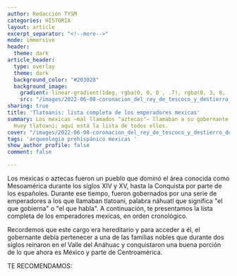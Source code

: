 ```yaml
---
author: Redacción TYSM
categories: HISTORIA
layout: article
excerpt_separator: "<!--more-->"
mode: immersive
header:
  theme: dark
article_header:
  type: overlay
  theme: dark
  background_color: "#203028"
  background_image:
    gradient: linear-gradient(1deg, rgba(0, 0, 0 , .7), rgba(8, 3, 8, .9))
    src: "/images/2022-06-08-coronacion_del_rey_de_tescoco_y_destierro_del_otro_a_influencia_de_cortes-_en_la_tabla_13_de_la_conquista_de_mexico-_juan_gonzalez_-_miguel_gonzalez.png"
sharing: true
title: 'Tlatoanis: lista completa de los emperadores mexicas'
summary: Los mexicas —mal llamados "aztecas"— llamaban a su gobernante tlatoani o
  Huey tlatoani; aquí está la lista de todos ellos.
cover: "/images/2022-06-08-coronacion_del_rey_de_tescoco_y_destierro_del_otro_a_influencia_de_cortes-_en_la_tabla_13_de_la_conquista_de_mexico-_juan_gonzalez_-_miguel_gonzalez.png"
tags: 'arqueologia prehispánico mexicas '
show_author_profile: false
comment: false

---
```

Los mexicas o aztecas fueron un pueblo que dominó el área conocida como Mesoamérica durante los siglos XIV y XV, hasta la Conquista por parte de los españoles. Durante ese tiempo, fueron gobernados por una serie de emperadores a los que llamaban tlatoani, palabra náhuatl que significa "el que gobierna" o "el que habla". A continuación, te presentamos la lista completa de los emperadores mexicas, en orden cronológico.

Recordemos que este cargo era hereditario y para acceder a él, el gobernante debía pertenecer a una de las familias nobles que durante dos siglos reinaron en el Valle del Anáhuac y conquistaron una buena porción de lo que ahora es México y parte de Centroamérica.

TE RECOMENDAMOS:
